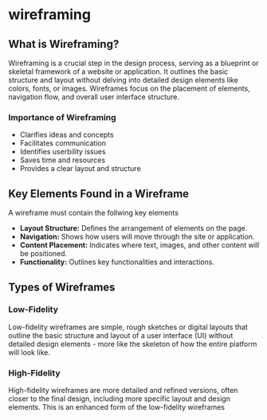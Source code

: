 # wireframing
## What is Wireframing?
Wireframing is a crucial step in the design process, serving as a blueprint or skeletal framework of a website or application. It outlines the basic structure and layout without delving into detailed design elements like colors, fonts, or images. Wireframes focus on the placement of elements, navigation flow, and overall user interface structure.
### Importance of Wireframing
- Clarifies ideas and concepts
- Facilitates communication
- Identifies userbility issues
- Saves time and resources
- Provides a clear layout and structure

## Key Elements Found in a Wireframe
A wireframe must contain the follwing key elements
- **Layout Structure:** Defines the arrangement of elements on the page.
- **Navigation:** Shows how users will move through the site or application.
- **Content Placement:** Indicates where text, images, and other content will be positioned.
- **Functionality:** Outlines key functionalities and interactions.

## Types of Wireframes
### Low-Fidelity
Low-fidelity wireframes are simple, rough sketches or digital layouts that outline the basic structure and layout of a user interface (UI) without detailed design elements - more like the skeleton of how the entire platform will look like.
### High-Fidelity
High-fidelity wireframes are more detailed and refined versions, often closer to the final design, including more specific layout and design elements. This is an enhanced form of the low-fidelity wireframes

